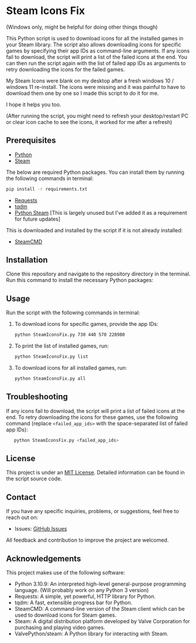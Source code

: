# Steam Icons Fix

(Windows only, might be helpful for doing other things though)

This Python script is used to download icons for all the installed games in your Steam library. The script also allows downloading icons for specific games by specifying their app IDs as command-line arguments. If any icons fail to download, the script will print a list of the failed icons at the end. You can then run the script again with the list of failed app IDs as arguments to retry downloading the icons for the failed games.



My Steam Icons were blank on my desktop after a fresh windows 10 / windows 11 re-install. The icons were missing and it was painful to have to download them one by one so I made this script to do it for me. 

I hope it helps you too.

(After running the script, you might need to refresh your desktop/restart PC or clear icon cache to see the icons, it worked for me after a refresh)

## Prerequisites

- [Python](https://www.python.org/downloads/)
- [Steam](https://store.steampowered.com/about/)


The below are required Python packages. You can install them by running the following commands in terminal:

```bash
pip install -r requirements.txt
```
- [Requests](https://docs.python-requests.org/en/master/user/install/#install)
- [tqdm](https://github.com/tqdm/tqdm#installation) 
- [Python Steam](https://github.com/ValvePython/steam) [This is largely unused but I've added it as a requirement for future updates]

This is downloaded and installed by the script if it is not already installed:
- [SteamCMD](https://developer.valvesoftware.com/wiki/SteamCMD#Downloading_SteamCMD)



## Installation

Clone this repository and navigate to the repository directory in the terminal. Run this command to install the necessary Python packages:

## Usage

Run the script with the following commands in terminal:

1. To download icons for specific games, provide the app IDs:
   ```bash
   python SteamIconsFix.py 730 440 570 228980
   ```

2. To print the list of installed games, run:
   ```bash
   python SteamIconsFix.py list
   ```

3. To download icons for all installed games, run:
   ```bash
   python SteamIconsFix.py all
   ```

## Troubleshooting

If any icons fail to download, the script will print a list of failed icons at the end. To retry downloading the icons for these games, use the following command (replace `<failed_app_ids>` with the space-separated list of failed app IDs):
```bash
   python SteamIconsFix.py <failed_app_ids>
   ```

## License

This project is under an [MIT License](https://opensource.org/licenses/MIT). Detailed information can be found in the script source code.

## Contact

If you have any specific inquiries, problems, or suggestions, feel free to reach out on:

- Issues: [GitHub Issues](https://github.com/havokentity/SteamIconsFix/issues)


All feedback and contribution to improve the project are welcomed.

## Acknowledgements

This project makes use of the following software:

- Python 3.10.9: An interpreted high-level general-purpose programming language. (Will probably work on any Python 3 version)
- Requests: A simple, yet powerful, HTTP library for Python.
- tqdm: A fast, extensible progress bar for Python.
- SteamCMD: A command-line version of the Steam client which can be used to download icons for Steam games.
- Steam: A digital distribution platform developed by Valve Corporation for purchasing and playing video games.
- ValvePython/steam: A Python library for interacting with Steam.